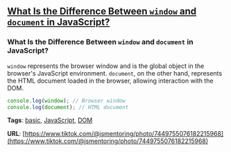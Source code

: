 ## [What Is the Difference Between `window` and `document` in JavaScript?](#what-is-the-difference-between-window-and-document-in-javascript)

### What Is the Difference Between `window` and `document` in JavaScript?

`window` represents the browser window and is the global object in the browser's JavaScript environment. `document`, on the other hand, represents the HTML document loaded in the browser, allowing interaction with the DOM.

```javascript
console.log(window); // Browser window
console.log(document); // HTML document
```

**Tags**: [basic](./level/basic), [JavaScript](./theme/javascript), [DOM](./theme/dom)

**URL**: [https://www.tiktok.com/@jsmentoring/photo/7449755076182215968](https://www.tiktok.com/@jsmentoring/photo/7449755076182215968)

